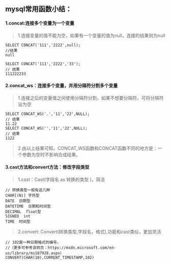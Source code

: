 ## mysql常用函数小结：

#### 1.concat:连接多个变量为一个变量
>1.连接变量的值不能为空，如果有一个变量的值为null，连接的结果则为null

```
SELECT CONCAT('111','2222',null);
//结果
null

SELECT CONCAT('111','2222','33');
// 结果
111222233
```
#### 2.concat_ws：连接多个变量，并用分隔符分割多个变量
>1.连接之后的变量值之间使用分隔符分割，如果不想要分隔符，可将分隔符设为空

```
SELECT CONCAT_WS('.','11','22',NULL);
// 结果
11.22
SELECT CONCAT_WS('','11','22',NULL);
// 结果
1122
```
>2.由以上结果可知，CONCAT_WS函数和CONCAT函数不同的地方是：一个参数为空时不影响合成结果。

#### 3.cast方法和convert方法：修改字段类型
>1.cast：Cast(字段名 as 转换的类型 )，简洁

```
// 转换类型一般有这几种
CHAR[(N)] 字符型 
DATE  日期型
DATETIME  日期和时间型
DECIMAL  float型
SIGNED  int
TIME  时间型

```
>2.convert: Convert(转换类型,字段名，格式),功能和cast类似，更加灵活
```
// 102是一种日期格式的编号，
//（更多可参考该网页：https://msdn.microsoft.com/en-us/library/ms187928.aspx）
CONVERT(CHAR(10),CURRENT_TIMESTAMP,102)
```


